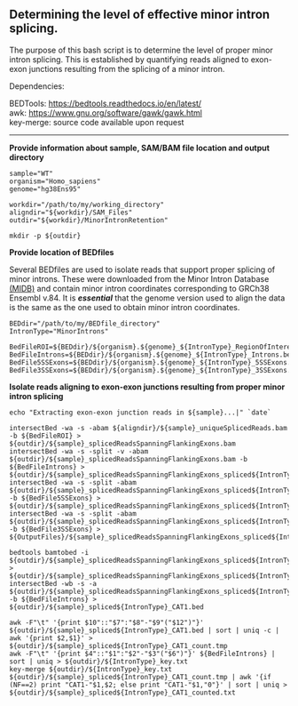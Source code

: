 ## Determining the level of effective minor intron splicing.

The purpose of this bash script is to determine the level of proper minor intron splicing. This is established by quantifying reads aligned to exon-exon junctions resulting from the splicing of a minor intron.

Dependencies:

BEDTools: https://bedtools.readthedocs.io/en/latest/<br>
awk: https://www.gnu.org/software/gawk/gawk.html<br>
key-merge: source code available upon request
___

**Provide information about sample, SAM/BAM file location and output directory**

    sample="WT"
    organism="Homo_sapiens"
    genome="hg38Ens95"

    workdir="/path/to/my/working_directory"
    aligndir="${workdir}/SAM_Files"
    outdir="${workdir}/MinorIntronRetention"

    mkdir -p ${outdir}


**Provide location of BEDfiles**

Several BEDfiles are used to isolate reads that support proper splicing of minor introns. These were downloaded from the Minor Intron Database [(MIDB)](https://midb.pnb.uconn.edu/) and contain minor intron coordinates corresponding to GRCh38 Ensembl v.84. It is ***essential*** that the genome version used to align the data is the same as the one used to obtain minor intron coordinates.

    BEDdir="/path/to/my/BEDfile_directory"
    IntronType="MinorIntrons"
    
    BedFileROI=${BEDdir}/${organism}.${genome}_${IntronType}_RegionOfInterest.bed
    BedFileIntrons=${BEDdir}/${organism}.${genome}_${IntronType}_Introns.bed
    BedFile5SSExons=${BEDdir}/${organism}.${genome}_${IntronType}_5SSExons.bed
    BedFile3SSExons=${BEDdir}/${organism}.${genome}_${IntronType}_3SSExons.bed


**Isolate reads aligning to exon-exon junctions resulting from proper minor intron splicing**

    echo "Extracting exon-exon junction reads in ${sample}...|" `date`
    
    intersectBed -wa -s -abam ${aligndir}/${sample}_uniqueSplicedReads.bam -b ${BedFileROI} > ${outdir}/${sample}_splicedReadsSpanningFlankingExons.bam
    intersectBed -wa -s -split -v -abam ${outdir}/${sample}_splicedReadsSpanningFlankingExons.bam -b ${BedFileIntrons} > ${outdir}/${sample}_splicedReadsSpanningFlankingExons_spliced${IntronType}.bam
    intersectBed -wa -s -split -abam ${outdir}/${sample}_splicedReadsSpanningFlankingExons_spliced${IntronType}.bam -b ${BedFile5SSExons} > ${outdir}/${sample}_splicedReadsSpanningFlankingExons_spliced${IntronType}_intersect5SSExons.bam
    intersectBed -wa -s -split -abam ${outdir}/${sample}_splicedReadsSpanningFlankingExons_spliced${IntronType}_intersect5SSExons.bam -b ${BedFile3SSExons} > ${OutputFiles}/${sample}_splicedReadsSpanningFlankingExons_spliced${IntronType}_intersect5SSExons_intersect3SSExons.bam

    bedtools bamtobed -i ${outdir}/${sample}_splicedReadsSpanningFlankingExons_spliced${IntronType}_intersect5SSExons_intersect3SSExons.bam > ${outdir}/${sample}_splicedReadsSpanningFlankingExons_spliced${IntronType}_intersect5SSExons_intersect3SSExons.bed
    intersectBed -wb -s -a ${outdir}/${sample}_splicedReadsSpanningFlankingExons_spliced${IntronType}_intersect5SSExons_intersect3SSExons.bed -b ${BedFileIntrons} > ${outdir}/${sample}_spliced${IntronType}_CAT1.bed

    awk -F"\t" '{print $10"::"$7":"$8"-"$9"("$12")"}' ${outdir}/${sample}_spliced${IntronType}_CAT1.bed | sort | uniq -c | awk '{print $2,$1}' > ${outdir}/${sample}_spliced${IntronType}_CAT1_count.tmp
    awk -F"\t" '{print $4"::"$1":"$2"-"$3"("$6")"}' ${BedFileIntrons} | sort | uniq > ${outdir}/${IntronType}_key.txt
    key-merge ${outdir}/${IntronType}_key.txt ${outdir}/${sample}_spliced${IntronType}_CAT1_count.tmp | awk '{if (NF==2) print "CAT1-"$1,$2; else print "CAT1-"$1,"0"}' | sort | uniq > ${outdir}/${sample}_spliced${IntronType}_CAT1_counted.txt